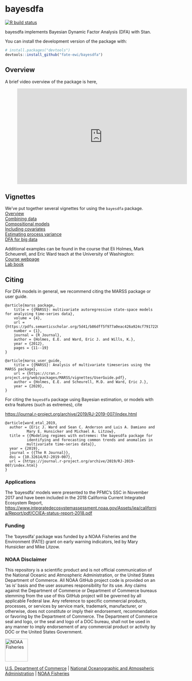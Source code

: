 <!-- README.md is generated from README.Rmd. Please edit that file -->

bayesdfa
========

[![R build
status](https://github.com/fate-ewi/bayesdfa/workflows/R-CMD-check/badge.svg)](https://github.com/fate-ewi/bayesdfa/actions)

bayesdfa implements Bayesian Dynamic Factor Analysis (DFA) with Stan.

You can install the development version of the package with:

``` r
# install.packages("devtools")
devtools::install_github("fate-ewi/bayesdfa")
```

Overview
--------

A brief video overview of the package is here,

<figure class="video_container">
<iframe width="560" height="315" src="https://www.youtube.com/embed/yTX7D8_Ad8g" title="YouTube video player" frameborder="0" allow="accelerometer; autoplay; clipboard-write; encrypted-media; gyroscope; picture-in-picture" allowfullscreen>
</iframe>
</figure>

Vignettes
---------

We’ve put together several vignettes for using the `bayesdfa` package.  
[Overview](https://fate-ewi.github.io/bayesdfa/articles/bayesdfa.html)  
[Combining
data](https://fate-ewi.github.io/bayesdfa/articles/combining_data.html)  
[Compositional
models](https://fate-ewi.github.io/bayesdfa/articles/compositional.html)  
[Including
covariates](https://fate-ewi.github.io/bayesdfa/articles/covariates.html)  
[Estimating process
variance](https://fate-ewi.github.io/bayesdfa/articles/estimate_process_sigma.html)  
[DFA for big
data](https://fate-ewi.github.io/bayesdfa/articles/bigdata.html)

Additional examples can be found in the course that Eli Holmes, Mark
Scheuerell, and Eric Ward teach at the University of Washington:  
[Course webpage](https://nwfsc-timeseries.github.io/atsa/)  
[Lab book](https://nwfsc-timeseries.github.io/atsa/)

Citing
------

For DFA models in general, we recommend citing the MARSS package or user
guide.

    @article{marss_package,
        title = {{MARSS}: multivariate autoregressive state-space models for analyzing time-series data},
        volume = {4},
        url = {https://pdfs.semanticscholar.org/5d41/b86dff5f977a0eac426a924cf7917220fc9a.pdf},
        number = {1},
        journal = {R Journal},
        author = {Holmes, E.E. and Ward, Eric J. and Wills, K.},
        year = {2012},
        pages = {11--19}
    }

    @article{marss_user_guide,
        title = {{MARSS}: Analysis of multivariate timeseries using the MARSS package},
        url = {https://cran.r-project.org/web/packages/MARSS/vignettes/UserGuide.pdf},
        author = {Holmes, E.E. and Scheurell, M.D. and Ward, Eric J.},
        year = {2020},
    }

For citing the `bayesdfa` package using Bayesian estimation, or models
with extra features (such as extremes), cite

<a href="https://journal.r-project.org/archive/2019/RJ-2019-007/index.html" class="uri">https://journal.r-project.org/archive/2019/RJ-2019-007/index.html</a>

    @article{ward_etal_2019,
      author = {Eric J. Ward and Sean C. Anderson and Luis A. Damiano and
              Mary E. Hunsicker and Michael A. Litzow},
      title = {{Modeling regimes with extremes: the bayesdfa package for
              identifying and forecasting common trends and anomalies in
              multivariate time-series data}},
      year = {2019},
      journal = {{The R Journal}},
      doi = {10.32614/RJ-2019-007},
      url = {https://journal.r-project.org/archive/2019/RJ-2019-007/index.html}
    }

### Applications

The ‘bayesdfa’ models were presented to the PFMC’s SSC in November 2017
and have been included in the 2018 California Current Integrated
Ecosystem Report,
<a href="https://www.integratedecosystemassessment.noaa.gov/Assets/iea/california/Report/pdf/CCIEA-status-report-2018.pdf" class="uri">https://www.integratedecosystemassessment.noaa.gov/Assets/iea/california/Report/pdf/CCIEA-status-report-2018.pdf</a>

### Funding

The ‘bayesdfa’ package was funded by a NOAA Fisheries and the
Environment (FATE) grant on early warning indicators, led by Mary
Hunsicker and Mike Litzow.

### NOAA Disclaimer

This repository is a scientific product and is not official
communication of the National Oceanic and Atmospheric Administration, or
the United States Department of Commerce. All NOAA GitHub project code
is provided on an ‘as is’ basis and the user assumes responsibility for
its use. Any claims against the Department of Commerce or Department of
Commerce bureaus stemming from the use of this GitHub project will be
governed by all applicable Federal law. Any reference to specific
commercial products, processes, or services by service mark, trademark,
manufacturer, or otherwise, does not constitute or imply their
endorsement, recommendation or favoring by the Department of Commerce.
The Department of Commerce seal and logo, or the seal and logo of a DOC
bureau, shall not be used in any manner to imply endorsement of any
commercial product or activity by DOC or the United States Government.

<img src="https://raw.githubusercontent.com/nmfs-general-modeling-tools/nmfspalette/main/man/figures/noaa-fisheries-rgb-2line-horizontal-small.png" height="75" alt="NOAA Fisheries">

[U.S. Department of Commerce](https://www.commerce.gov/) \| [National
Oceanographic and Atmospheric Administration](https://www.noaa.gov) \|
[NOAA Fisheries](https://www.fisheries.noaa.gov/)
